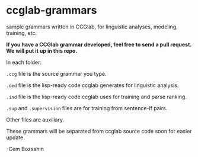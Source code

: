 # ccglab-grammars
sample grammars written in CCGlab, for linguistic analyses, modeling, training, etc.

<b>If you have a CCGlab grammar developed, feel free to send a pull request.
We will put it up in this repo.</b>

In each folder:

  <code>.ccg</code> file is the source grammar you type. 

  <code>.ded</code> file is the lisp-ready code ccglab generates for linguistic analysis.

  <code>.ind</code> file is the lisp-ready code ccglab uses for training and parse ranking.

  <code>.sup</code> and <code>.supervision</code> files are for training from sentence-lf pairs.

Other files are auxiliary.

These grammars will be separated from ccglab source code soon for easier update.

-Cem Bozsahin
